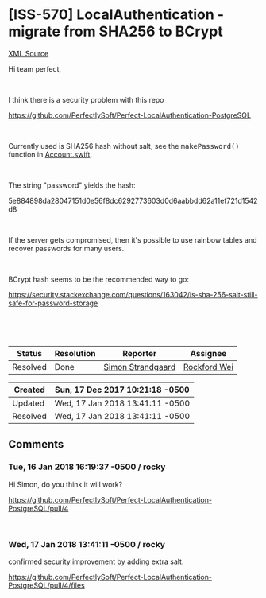 # [ISS-570] LocalAuthentication - migrate from SHA256 to BCrypt

[XML Source](../xml/ISS-570.xml)
<p><p>Hi team perfect,</p>

<p> </p>

<p>I think there is a security problem with this repo</p>

<p><a href="https://github.com/PerfectlySoft/Perfect-LocalAuthentication-PostgreSQL" class="external-link" rel="nofollow">https://github.com/PerfectlySoft/Perfect-LocalAuthentication-PostgreSQL</a></p>

<p> </p>

<p>Currently used is SHA256 hash without salt, see the <tt>makePassword()</tt> function in <a href="https://github.com/PerfectlySoft/Perfect-LocalAuthentication-PostgreSQL/blob/master/Sources/PerfectLocalAuthentication/Schema/Account.swift" class="external-link" rel="nofollow">Account.swift</a>.</p>

<p> </p>

<p>The string "password" yields the hash:</p>

<p>5e884898da28047151d0e56f8dc6292773603d0d6aabbdd62a11ef721d1542d8</p>

<p> </p>

<p>If the server gets compromised, then it's possible to use rainbow tables and recover passwords for many users.</p>

<p> </p>

<p>BCrypt hash seems to be the recommended way to go:</p>

<p><a href="https://security.stackexchange.com/questions/163042/is-sha-256-salt-still-safe-for-password-storage" class="external-link" rel="nofollow">https://security.stackexchange.com/questions/163042/is-sha-256-salt-still-safe-for-password-storage</a></p>

<p> </p>

<p> </p></p>





Status|Resolution|Reporter|Assignee
------|----------|--------|--------
Resolved|Done|[Simon Strandgaard](neoneye)|[Rockford Wei]($rocky)





Created|Sun, 17 Dec 2017 10:21:18 -0500
-------|--------------
Updated|Wed, 17 Jan 2018 13:41:11 -0500
Resolved|Wed, 17 Jan 2018 13:41:11 -0500


## Comments




### Tue, 16 Jan 2018 16:19:37 -0500 / rocky 

<p><p>Hi Simon, do you think it will work?</p>

<p><a href="https://github.com/PerfectlySoft/Perfect-LocalAuthentication-PostgreSQL/pull/4" class="external-link" rel="nofollow">https://github.com/PerfectlySoft/Perfect-LocalAuthentication-PostgreSQL/pull/4</a></p>

<p> </p></p>


### Wed, 17 Jan 2018 13:41:11 -0500 / rocky 

<p><p>confirmed security improvement by adding extra salt.</p>


<p><a href="https://github.com/PerfectlySoft/Perfect-LocalAuthentication-PostgreSQL/pull/4/files" class="external-link" rel="nofollow">https://github.com/PerfectlySoft/Perfect-LocalAuthentication-PostgreSQL/pull/4/files</a></p></p>


